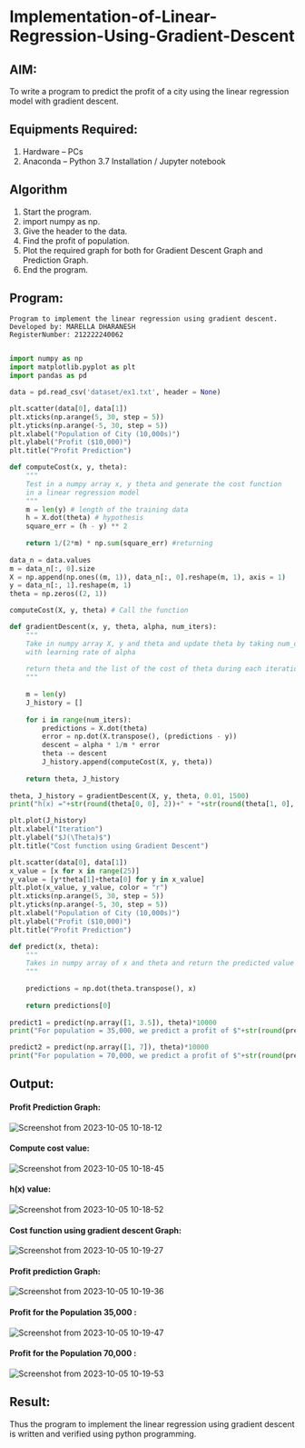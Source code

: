 # Implementation-of-Linear-Regression-Using-Gradient-Descent

## AIM:
To write a program to predict the profit of a city using the linear regression model with gradient descent.

## Equipments Required:
1. Hardware – PCs
2. Anaconda – Python 3.7 Installation / Jupyter notebook

## Algorithm
1. Start the program.
2. import numpy as np.
3. Give the header to the data.
4. Find the profit of population.
5. Plot the required graph for both for Gradient Descent Graph and Prediction Graph.
6. End the program.

## Program:
```
Program to implement the linear regression using gradient descent.
Developed by: MARELLA DHARANESH
RegisterNumber: 212222240062
 
```
```python
import numpy as np
import matplotlib.pyplot as plt
import pandas as pd

data = pd.read_csv('dataset/ex1.txt', header = None)

plt.scatter(data[0], data[1])
plt.xticks(np.arange(5, 30, step = 5))
plt.yticks(np.arange(-5, 30, step = 5))
plt.xlabel("Population of City (10,000s)")
plt.ylabel("Profit ($10,000)")
plt.title("Profit Prediction")

def computeCost(x, y, theta):
    """
    Test in a numpy array x, y theta and generate the cost function
    in a linear regression model
    """
    m = len(y) # length of the training data
    h = X.dot(theta) # hypothesis
    square_err = (h - y) ** 2
    
    return 1/(2*m) * np.sum(square_err) #returning
    
data_n = data.values
m = data_n[:, 0].size
X = np.append(np.ones((m, 1)), data_n[:, 0].reshape(m, 1), axis = 1)
y = data_n[:, 1].reshape(m, 1)
theta = np.zeros((2, 1))

computeCost(X, y, theta) # Call the function

def gradientDescent(x, y, theta, alpha, num_iters):
    """
    Take in numpy array X, y and theta and update theta by taking num_oters gradient steps
    with learning rate of alpha
    
    return theta and the list of the cost of theta during each iteration
    """
    
    m = len(y)
    J_history = []
    
    for i in range(num_iters):
        predictions = X.dot(theta)
        error = np.dot(X.transpose(), (predictions - y))
        descent = alpha * 1/m * error
        theta -= descent
        J_history.append(computeCost(X, y, theta))
        
    return theta, J_history
    
theta, J_history = gradientDescent(X, y, theta, 0.01, 1500)
print("h(x) ="+str(round(theta[0, 0], 2))+" + "+str(round(theta[1, 0], 2))+"x1")

plt.plot(J_history)
plt.xlabel("Iteration")
plt.ylabel("$J(\Theta)$")
plt.title("Cost function using Gradient Descent")

plt.scatter(data[0], data[1])
x_value = [x for x in range(25)]
y_value = [y*theta[1]+theta[0] for y in x_value]
plt.plot(x_value, y_value, color = "r")
plt.xticks(np.arange(5, 30, step = 5))
plt.yticks(np.arange(-5, 30, step = 5))
plt.xlabel("Population of City (10,000s)")
plt.ylabel("Profit ($10,000)")
plt.title("Profit Prediction")

def predict(x, theta):
    """
    Takes in numpy array of x and theta and return the predicted value of y based on theta
    """
    
    predictions = np.dot(theta.transpose(), x)
    
    return predictions[0]
    
predict1 = predict(np.array([1, 3.5]), theta)*10000
print("For population = 35,000, we predict a profit of $"+str(round(predict1, 0)))

predict2 = predict(np.array([1, 7]), theta)*10000
print("For population = 70,000, we predict a profit of $"+str(round(predict2, 0)))
```
## Output:

#### Profit Prediction Graph:

![Screenshot from 2023-10-05 10-18-12](https://github.com/Gchethankumar/Implementation-of-Linear-Regression-Using-Gradient-Descent/assets/118348224/be61d168-0640-4ed5-bac7-59ae16c705dc)


#### Compute cost value:

![Screenshot from 2023-10-05 10-18-45](https://github.com/Gchethankumar/Implementation-of-Linear-Regression-Using-Gradient-Descent/assets/118348224/3f0d3b66-8556-4056-952f-955e30abccc2)


#### h(x) value:

![Screenshot from 2023-10-05 10-18-52](https://github.com/Gchethankumar/Implementation-of-Linear-Regression-Using-Gradient-Descent/assets/118348224/484e0894-59d8-43bd-84e1-533425851a8f)


#### Cost function using gradient descent Graph:

![Screenshot from 2023-10-05 10-19-27](https://github.com/Gchethankumar/Implementation-of-Linear-Regression-Using-Gradient-Descent/assets/118348224/4e50a4c3-9022-45b3-b17c-97e242c55932)


#### Profit prediction Graph:

![Screenshot from 2023-10-05 10-19-36](https://github.com/Gchethankumar/Implementation-of-Linear-Regression-Using-Gradient-Descent/assets/118348224/f3484d4b-3e87-4b36-9237-83b00b80a646)


#### Profit for the Population 35,000 :

![Screenshot from 2023-10-05 10-19-47](https://github.com/Gchethankumar/Implementation-of-Linear-Regression-Using-Gradient-Descent/assets/118348224/ea7e4ec8-e998-4678-b592-8b1fdd16b006)


#### Profit for the Population 70,000 :

![Screenshot from 2023-10-05 10-19-53](https://github.com/Gchethankumar/Implementation-of-Linear-Regression-Using-Gradient-Descent/assets/118348224/d4f0c3d6-b088-4c1e-b44d-5e9625554659)


## Result:
Thus the program to implement the linear regression using gradient descent is written and verified using python programming.
